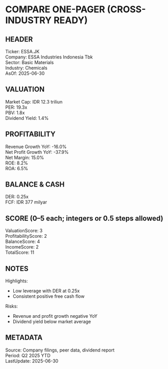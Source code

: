 # COMPARE ONE-PAGER (CROSS-INDUSTRY READY)

## HEADER
Ticker: ESSA.JK  
Company: ESSA Industries Indonesia Tbk  
Sector: Basic Materials  
Industry: Chemicals  
AsOf: 2025-06-30

## VALUATION
Market Cap: IDR 12.3 triliun  
PER: 19.3x  
PBV: 1.8x  
Dividend Yield: 1.4%

## PROFITABILITY
Revenue Growth YoY: -16.0%  
Net Profit Growth YoY: -37.9%  
Net Margin: 15.0%  
ROE: 8.2%  
ROA: 6.5%

## BALANCE & CASH
DER: 0.25x  
FCF: IDR 377 milyar

## SCORE (0–5 each; integers or 0.5 steps allowed)
ValuationScore: 3  
ProfitabilityScore: 2  
BalanceScore: 4  
IncomeScore: 2  
TotalScore: 11

## NOTES
Highlights:
- Low leverage with DER at 0.25x
- Consistent positive free cash flow

Risks:
- Revenue and profit growth negative YoY
- Dividend yield below market average

## METADATA
Source: Company filings, peer data, dividend report  
Period: Q2 2025 YTD  
LastUpdate: 2025-06-30